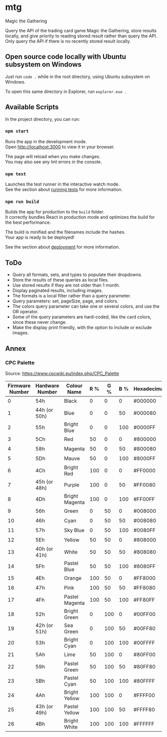 # mtg
Magic the Gathering

Query the API of the trading card game Magic the Gathering, store results locally, and give priority to reading stored result rather than query the API. Only query the API if there is no recently stored result locally.

## Open source code locally with Ubuntu subsystem on Windows
Just run `code .` while in the root directory, using Ubuntu subsystem on Windows.

To open this same directory in Explorer, run `explorer.exe .`

## Available Scripts

In the project directory, you can run:

### `npm start`

Runs the app in the development mode.\
Open [http://localhost:3000](http://localhost:3000) to view it in your browser.

The page will reload when you make changes.\
You may also see any lint errors in the console.

### `npm test`

Launches the test runner in the interactive watch mode.\
See the section about [running tests](https://facebook.github.io/create-react-app/docs/running-tests) for more information.

### `npm run build`

Builds the app for production to the `build` folder.\
It correctly bundles React in production mode and optimizes the build for the best performance.

The build is minified and the filenames include the hashes.\
Your app is ready to be deployed!

See the section about [deployment](https://facebook.github.io/create-react-app/docs/deployment) for more information.

## ToDo

- Query all formats, sets, and types to populate their dropdowns.
- Store the results of these queries as local files.
- Use stored results if they are not older than 1 month.
- Display paginated results, including images.
- The formats is a local filter rather than a query parameter.
- Query parameters: set, pageSize, page, and colors.
- The colors query parameter can take one or several colors, and use the OR operator.
- Some of the query parameters are hard-coded, like the card colors, since these never change.
- Make the display print friendly, with the option to include or exclude images.

## Annex

### CPC Palette
Source: https://www.cpcwiki.eu/index.php/CPC_Palette

| Firmware Number	| Hardware Number	| Colour Name	| R %	| G %	| B %	| Hexadecimal	| RGB values | Colour |
| --- | --- | --- | --- | --- | --- | --- | --- | --- |
| 0 | 54h |	Black |	0 |	0 |	0 |	#000000 |	0/0/0 | <span style="background-color: #000000; width: 40px; height: 25px; display: block;"></span> |	
| 1 |	44h (or 50h) |	Blue |	0 |	0 |	50 |	#000080 |	0/0/128 |	<span style="background-color: #000080; width: 40px; height: 25px; display: block;"></span> |
| 2	| 55h	| Bright Blue	| 0	| 0	| 100	| #0000FF	| 0/0/255 | <span style="background-color: #0000FF; width: 40px; height: 25px; display: block;"></span> | 	
| 3	| 5Ch	| Red	| 50	| 0	| 0	| #800000	| 128/0/0	| <span style="background-color: #800000; width: 40px; height: 25px; display: block;"></span> |
| 4	|	58h	|	Magenta	|	50	|	0	|	50	|	#800080	|	128/0/128	| <span style="background-color: #800080; width: 40px; height: 25px; display: block;"></span> |
| 5	|	5Dh	|	Mauve	|	50	|	0	|	100	|	#8000FF	|	128/0/255	| <span style="background-color: #8000FF; width: 40px; height: 25px; display: block;"></span> |
| 6	|	4Ch	|	Bright Red	|	100 |	0 |	0 |	#FF0000 |	255/0/0	| <span style="background-color: #FF0000; width: 40px; height: 25px; display: block;"></span> |
| 7	|	45h	(or 48h)	|	Purple	|	100 |	0 |	50 |	#FF0080 |	255/0/128	| <span style="background-color: #FF0080; width: 40px; height: 25px; display: block;"></span> |
| 8	|	4Dh	|	Bright Magenta	|	100 |	0 |	100 |	#FF00FF |	255/0/255	| <span style="background-color: #FF00FF; width: 40px; height: 25px; display: block;"></span> |
| 9	|	56h	|	Green	|	0 |	50 |	0 |	#008000 |	0/128/0	| <span style="background-color: #008000; width: 40px; height: 25px; display: block;"></span> |
| 10	|	46h	|	Cyan	|	0 |	50 |	50 |	#008080 |	0/128/128	| <span style="background-color: #008080; width: 40px; height: 25px; display: block;"></span> |
| 11	|	57h	|	Sky Blue	|	0 |	50 |	100 |	#0080FF |	0/128/255	| <span style="background-color: #0080FF; width: 40px; height: 25px; display: block;"></span> |
| 12	|	5Eh	|	Yellow	|	50 |	50 |	0 |	#808000 |	128/128/0	| <span style="background-color: #808000; width: 40px; height: 25px; display: block;"></span> |
| 13	|	40h (or 41h)	|	White	|	50 |	50 |	50 |	#808080 |	128/128/128	| <span style="background-color: #808080; width: 40px; height: 25px; display: block;"></span> |
| 14	|	5Fh	|	Pastel Blue	|	50 |	50 |	100 |	#8080FF |	128/128/255	| <span style="background-color: #8080FF; width: 40px; height: 25px; display: block;"></span> |
| 15	|	4Eh	|	Orange	|	100 |	50 |	0 |	#FF8000 |	255/128/0	| <span style="background-color: #FF8000; width: 40px; height: 25px; display: block;"></span> |
| 16	|	47h	|	Pink	|	100 |	50 |	50 |	#FF8080 |	255/128/128	| <span style="background-color: #FF8080; width: 40px; height: 25px; display: block;"></span> |
| 17	|	4Fh	|	Pastel Magenta	|	100 |	50 |	100 |	#FF80FF |	255/128/255	| <span style="background-color: #FF80FF; width: 40px; height: 25px; display: block;"></span> |
| 18	|	52h	|	Bright Green	|	0 |	100 |	0 |	#00FF00 |	0/255/0	| <span style="background-color: #00FF00; width: 40px; height: 25px; display: block;"></span> |
| 19	|	42h (or 51h)	|	Sea Green	|	0 |	100 |	50 |	#00FF80 |	0/255/128	| <span style="background-color: #00FF80; width: 40px; height: 25px; display: block;"></span> |
| 20	|	53h	|	Bright Cyan	|	0 |	100 |	100 |	#00FFFF |	0/255/255	| <span style="background-color: #00FFFF; width: 40px; height: 25px; display: block;"></span> |
| 21	|	5Ah	|	Lime	|	50 |	100 |	0 |	#80FF00 |	128/255/0	| <span style="background-color: #80FF00; width: 40px; height: 25px; display: block;"></span> |
| 22	|	59h	|	Pastel Green	|	50 |	100 |	50 |	#80FF80 |	128/255/128	| <span style="background-color: #80FF80; width: 40px; height: 25px; display: block;"></span> |
| 23	|	5Bh	|	Pastel Cyan	|	50 |	100 |	100 |	#80FFFF |	128/255/255	| <span style="background-color: #80FFFF; width: 40px; height: 25px; display: block;"></span> |
| 24	|	4Ah	|	Bright Yellow	|	100 |	100 |	0 |	#FFFF00 |	255/255/0	| <span style="background-color: #FFFF00; width: 40px; height: 25px; display: block;"></span> |
| 25	|	43h (or 49h)	|	Pastel Yellow	|	100 |	100 |	50 |	#FFFF80 |	255/255/128	| <span style="background-color: #FFFF80; width: 40px; height: 25px; display: block;"></span> |
| 26	|	4Bh	|	Bright White	|	100 |	100 |	100 |	#FFFFFF |	255/255/255	| <span style="background-color: #FFFFFF; width: 40px; height: 25px; display: block;"></span> |
